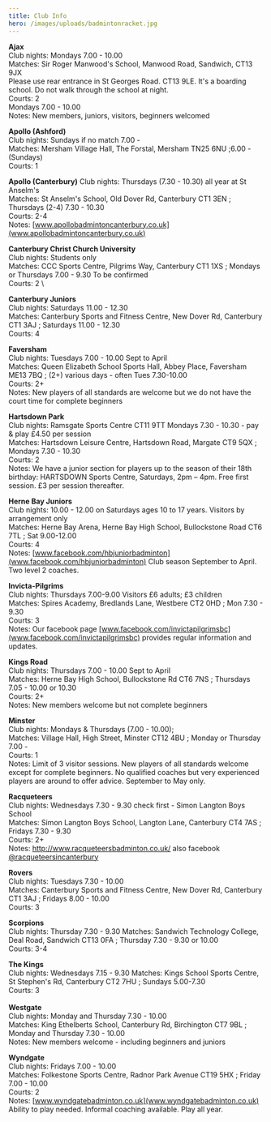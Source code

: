 ```yaml
---
title: Club Info
hero: /images/uploads/badmintonracket.jpg
---
```

**Ajax**\
Club nights: Mondays 7.00 - 10.00\
Matches: Sir Roger Manwood's School, Manwood Road, Sandwich, CT13 9JX\
Please use rear entrance in St Georges Road. CT13 9LE. It's a boarding school. Do not walk through the school at night.\
Courts: 2\
Mondays 7.00 - 10.00\
Notes: New members, juniors, visitors, beginners welcomed

**Apollo (Ashford)**\
Club nights: Sundays if no match 7.00 -\
Matches: Mersham Village Hall, The Forstal, Mersham TN25 6NU ;6.00 - (Sundays)\
Courts: 1

**Apollo (Canterbury)**
Club nights: Thursdays (7.30 - 10.30) all year at St Anselm's\
Matches: St Anselm's School, Old Dover Rd, Canterbury CT1 3EN ; Thursdays (2-4) 7.30 - 10.30\
Courts: 2-4\
Notes: [www.apollobadmintoncanterbury.co.uk](www.apollobadmintoncanterbury.co.uk)

**Canterbury Christ Church University**\
Club nights: Students only\
Matches: CCC Sports Centre, Pilgrims Way, Canterbury CT1 1XS ; Mondays or Thursdays 7.00 - 9.30 To be confirmed\
Courts: 2	\
	
**Canterbury Juniors**\
Club nights: Saturdays 11.00 - 12.30\
Matches: Canterbury Sports and Fitness Centre, New Dover Rd, Canterbury CT1 3AJ ; Saturdays 11.00 - 12.30\
Courts: 4

**Faversham**\
Club nights: Tuesdays 7.00 - 10.00 Sept to April\
Matches: Queen Elizabeth School Sports Hall, Abbey Place, Faversham ME13 7BQ ;  (2+) various days - often Tues 7.30-10.00\
Courts: 2+\
Notes: New players of all standards are welcome but we do not have the court time for complete beginners

**Hartsdown Park**\
Club nights: Ramsgate Sports Centre CT11 9TT Mondays 7.30 - 10.30 - pay & play £4.50 per session\
Matches: Hartsdown Leisure Centre, Hartsdown Road, Margate  CT9 5QX ; Mondays 7.30 - 10.30\
Courts: 2\
Notes: We have a junior section for players up to the season of their 18th birthday: HARTSDOWN Sports Centre, Saturdays, 2pm – 4pm.  Free first session. £3 per session thereafter.

**Herne Bay Juniors**\
Club nights: 10.00 - 12.00 on Saturdays ages 10 to 17 years. Visitors by arrangement only\
Matches: Herne Bay Arena, Herne Bay High School, Bullockstone Road CT6 7TL ; Sat 9.00-12.00\
Courts: 4\
Notes: [www.facebook.com/hbjuniorbadminton](www.facebook.com/hbjuniorbadminton) Club season September to April. Two level 2 coaches.

**Invicta-Pilgrims**\
Club nights: Thursdays 7.00-9.00 Visitors £6 adults; £3 children\
Matches: Spires Academy, Bredlands Lane, Westbere CT2 0HD ; Mon 7.30 - 9.30\
Courts: 3\
Notes: Our facebook page [www.facebook.com/invictapilgrimsbc](www.facebook.com/invictapilgrimsbc) provides regular information and updates.

**Kings Road**\
Club nights: Thursdays 7.00 - 10.00 Sept to April\
Matches: Herne Bay High School, Bullockstone Rd CT6 7NS ; Thursdays 7.05 - 10.00 or 10.30\
Courts: 2+\
Notes: New members welcome but not complete beginners

**Minster**\
Club nights: Mondays & Thursdays (7.00 - 10.00);\
Matches: Village Hall, High Street, Minster CT12 4BU ; Monday or Thursday 7.00 -\
Courts: 1\
Notes: Limit of 3 visitor sessions. New players of all standards welcome except for complete beginners. No qualified coaches but very experienced players are around to offer advice. September to May only.

**Racqueteers**\
Club nights: Wednesdays 7.30 - 9.30 check first - Simon Langton Boys School\
Matches: Simon Langton Boys School, Langton Lane, Canterbury CT4 7AS ; Fridays 7.30 - 9.30\
Courts: 2+\
Notes: <http://www.racqueteersbadminton.co.uk/> also facebook [@racqueteersincanterbury](https://www.facebook.com/racqueteersincanterbury/)

**Rovers**\
Club nights: Tuesdays 7.30 - 10.00\
Matches: Canterbury Sports and Fitness Centre, New Dover Rd, Canterbury CT1 3AJ ; Fridays 8.00 - 10.00\
Courts: 3

**Scorpions**\
Club nights: Thursday 7.30 - 9.30
Matches: Sandwich Technology College, Deal Road, Sandwich CT13 0FA ; Thursday 7.30 - 9.30 or 10.00\
Courts: 3-4

**The Kings**\
Club nights: Wednesdays 7.15 - 9.30
Matches: Kings School Sports Centre, St Stephen's Rd, Canterbury CT2 7HU ; Sundays 5.00-7.30\
Courts: 3\
\
**Westgate**\
Club nights: Monday and Thursday 7.30 - 10.00\
Matches:	King Ethelberts School, Canterbury Rd, Birchington CT7 9BL ; Monday and Thursday 7.30 - 10.00\
Notes: New members welcome - including beginners and juniors

**Wyndgate**\
Club nights: Fridays 7.00 - 10.00\
Matches: Folkestone Sports Centre, Radnor Park Avenue CT19 5HX ; Friday 7.00 - 10.00\
Courts: 2\
Notes: [www.wyndgatebadminton.co.uk](www.wyndgatebadminton.co.uk) Ability to play needed. Informal coaching available. Play all year.
